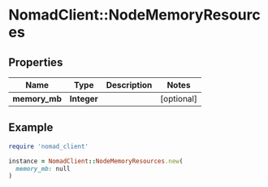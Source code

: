 # NomadClient::NodeMemoryResources

## Properties

| Name | Type | Description | Notes |
| ---- | ---- | ----------- | ----- |
| **memory_mb** | **Integer** |  | [optional] |

## Example

```ruby
require 'nomad_client'

instance = NomadClient::NodeMemoryResources.new(
  memory_mb: null
)
```

